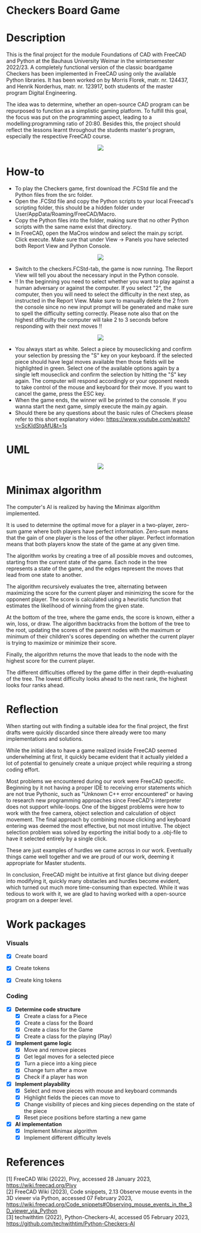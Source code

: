 
# Checkers Board Game

# Description

This is the final project for the module Foundations of CAD with FreeCAD and Python at the Bauhaus University Weimar in the wintersemester 2022/23. 
A completely functional version of the classic boardgame Checkers has been implemented in FreeCAD using only the available Python libraries.
It has been worked on by Morris Florek, matr. nr. 124437, and Henrik Norderhus, matr. nr. 123917, both students of the master program Digital Engineering.

The idea was to determine, whether an open-source CAD program can be repurposed to function as a simplistic gaming platform. 
To fulfill this goal, the focus was put on the programming aspect, leading to a modelling:programming ratio of 20:80. Besides this, the project should reflect the lessons learnt throughout the students master's program, especially the respective FreeCAD course.

<p align="center">
<img src = "readme_images/screenshot_freecad.PNG">
</p>

# How-to 

* To play the Checkers game, first download the .FCStd file and the Python files from the src folder. 
* Open the .FCStd file and copy the Python scripts to your local Freecad's scripting folder, this should be a hidden folder under User/AppData/Roaming/FreeCAD/Macro. 
* Copy the Python files into the folder, making sure that no other Python scripts with the same name exist that directory.
* In FreeCAD, open the MaCros window and select the main.py script. Click execute. Make sure that under View -> Panels you have selected both Report View and Python Console.
<p align="center">
<img align="center" src = "readme_images/loadmacro.PNG">
</p>

* Switch to the checkers.FCStd-tab, the game is now running. The Report View will tell you about the necessary input in the Python console. 
* !! In the beginning you need to select whether you want to play against a human adversary or against the computer. If you select "2", the computer, then you will need to select the difficulty in the next step, as instructed in the Report View. Make sure to manually delete the 2 from the console since no new input prompt will be generated and make sure to spell the difficulty setting correctly. Please note also that on the highest difficulty the computer will take 2 to 3 seconds before responding with their next moves !! 
<p align="center">
<img align="center" src = "readme_images/selectAI.PNG">
</p>

* You always start as white. Select a piece by mouseclicking and confirm your selection by pressing the "S" key on your keyboard. If the selected piece should have legal moves available then those fields will be highlighted in green. Select one of the available options again by a single left mouseclick and confirm the selection by hitting the "S" key again. The computer will respond accordingly or your opponent needs to take control of the mouse and keyboard for their move.
If you want to cancel the game, press the ESC key.
* When the game ends, the winner will be printed to the console. If you wanna start the next game, simply execute the main.py again.
* Should there be any questions about the basic rules of Checkers please refer to this short explanatory video: https://www.youtube.com/watch?v=ScKIdStgAfU&t=1s 

# UML
<p align="center">
<img src = "readme_images/UML_checkers_game.png">
</p>

# Minimax algorithm

The computer's AI is realized by having the Minimax algorithm implemented. 

It is used to determine the optimal move for a player in a two-player, zero-sum game where both players have perfect information. Zero-sum means that the gain of one player is the loss of the other player. Perfect information means that both players know the state of the game at any given time.

The algorithm works by creating a tree of all possible moves and outcomes, starting from the current state of the game. Each node in the tree represents a state of the game, and the edges represent the moves that lead from one state to another.

The algorithm recursively evaluates the tree, alternating between maximizing the score for the current player and minimizing the score for the opponent player. The score is calculated using a heuristic function that estimates the likelihood of winning from the given state.

At the bottom of the tree, where the game ends, the score is known, either a win, loss, or draw. The algorithm backtracks from the bottom of the tree to the root, updating the scores of the parent nodes with the maximum or minimum of their children's scores depending on whether the current player is trying to maximize or minimize their score.

Finally, the algorithm returns the move that leads to the node with the highest score for the current player.

The different difficulties offered by the game differ in their depth-evaluating of the tree. The lowest difficulty looks ahead to the next rank, the highest looks four ranks ahead.

# Reflection

When starting out with finding a suitable idea for the final project, the first drafts were quickly discarded since there already were too many implementations and solutions. 

While the initial idea to have a game realized inside FreeCAD seemed underwhelming at first, it quickly became evident that it actually yielded a lot of potential to genuinely create a unique project while requiring a strong coding effort. 

Most problems we encountered during our work were FreeCAD specific. Beginning by it not having a proper IDE to receiving error statements which are not true Pythonic, such as "Unknown C++ error encountered" or having to research new programming approaches since FreeCAD's interpreter does not support while-loops. 
One of the biggest problems were how to work with the free camera, object selection and calculation of object movement. The final approach by combining mouse clicking and keyboard entering was deemed the most effective, but not most intuitive. The object selection problem was solved by exporting the initial body to a .obj-file to have it selected entirely by a single click.

These are just examples of hurdles we came across in our work. Eventually things came well together and we are proud of our work, deeming it appropriate for Master students. 

In conclusion, FreeCAD might be intuitive at first glance but diving deeper into modifying it, quickly many obstacles and hurdles become evident, which turned out much more time-consuming than expected. While it was tedious to work with it, we are glad to having worked with a open-source program on a deeper level. 

# Work packages

### Visuals

- [x] Create board
- [x] Create tokens
- [x] Create king tokens


### Coding

- [x] **Determine code structure**
  - [x] Create a class for a Piece
  - [x] Create a class for the Board
  - [x] Create a class for the Game
  - [x] Create a class for the playing (Play)
- [x] **Implement game logic**
  - [x] Move and remove pieces
  - [x] Get legal moves for a selected piece
  - [x] Turn a piece into a king piece
  - [x] Change turn after a move
  - [x] Check if a player has won
- [X] **Implement playability**
  - [x] Select and move pieces with mouse and keyboard commands
  - [x] Highlight fields the pieces can move to
  - [X] Change visibility of pieces and king pieces depending on the state of the piece
  - [X] Reset piece positions before starting a new game
- [X] **AI implementation**
  - [X] Implement Minimax algorithm
  - [X] Implement different difficulty levels

# References
[1] FreeCAD Wiki (2022), Pivy, accessed 28 January 2023, https://wiki.freecad.org/Pivy  
[2] FreeCAD Wiki (2023), Code snippets, 2.13 Observe mouse events in the 3D viewer via Python, accessed 07 February 2023, https://wiki.freecad.org/Code_snippets#Observing_mouse_events_in_the_3D_viewer_via_Python  
[3] techwithtim (2022), Python-Checkers-AI, accessed 05 February 2023, https://github.com/techwithtim/Python-Checkers-AI
